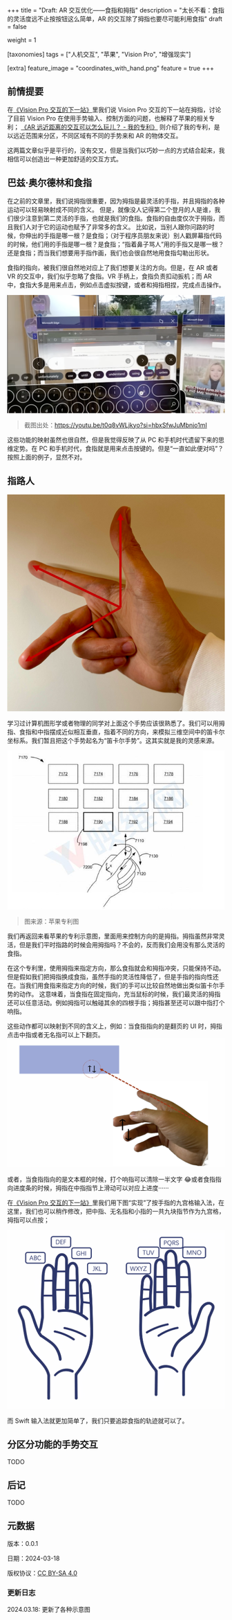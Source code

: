 +++
title = "Draft: AR 交互优化——食指和拇指"
description = "太长不看：食指的灵活度远不止按按钮这么简单，AR 的交互除了拇指也要尽可能利用食指"
draft = false

weight = 1

[taxonomies]
tags = ["人机交互", "苹果", "Vision Pro", "增强现实"]

[extra]
feature_image = "coordinates_with_hand.png"
feature = true
+++

## 前情提要

在[《Vision Pro 交互的下一站》](@/blog/AVP-Next-CHI/index.md)里我们说 Vision Pro 交互的下一站在拇指，讨论了目前 Vision Pro 在使用手势输入、控制方面的问题，也解释了苹果的相关专利；
[《AR 远近距离的交互可以怎么玩儿？ - 我的专利》](@/blog/AR-CHI-Patent/index.md) 则介绍了我的专利，是以远近范围来分区，不同区域有不同的手势来和 AR 的物体交互。

这两篇文章似乎是平行的，没有交叉，但是当我们以巧妙一点的方式结合起来，我相信可以创造出一种更加舒适的交互方式。

## 巴兹·奥尔德林和食指

在之前的文章里，我们说拇指很重要，因为拇指是最灵活的手指，并且拇指的各种运动可以轻易映射成不同的含义。
但是，就像没人记得第二个登月的人是谁，我们很少注意到第二灵活的手指，也就是我们的食指。食指的自由度仅次于拇指，而且我们人对于它的运动也赋予了非常多的含义。
比如说，当别人跟你问路的时候，你伸出的手指是哪一根？是食指；（对于程序员朋友来说）别人戳屏幕指代码的时候，他们用的手指是哪一根？是食指；“指着鼻子骂人”用的手指又是哪一根？还是食指；而当我们想要用手指作画，我们也会很自然地用食指勾勒出形状。

食指的指向，被我们很自然地对应上了我们想要关注的方向。但是，在 AR 或者 VR 的交互中，我们似乎忽略了食指。VR 手柄上，食指负责扣动扳机；而 AR 中，食指大多是用来点击，例如点击虚拟按键，或者和拇指相捏，完成点击操作。

![hololens2_keyboard](./hololens2_keyboard.png)

> 截图出处：https://youtu.be/t0q8vWLjkyo?si=hbxSfwJuMbnjo1mI

这些功能的映射虽然也很自然，但是我觉得反映了从 PC 和手机时代遗留下来的思维定势。在 PC 和手机时代，食指就是用来点击按键的。但是“一直如此便对吗”？按照上面的例子，显然不对。

## 指路人

![coordinates_with_hand](./coordinates_with_hand.png)

学习过计算机图形学或者物理的同学对上面这个手势应该很熟悉了。我们可以用拇指、食指和中指摆成近似相互垂直，指着不同的方向，来模拟三维空间中的笛卡尔坐标系。我们暂且把这个手势起名为“笛卡尔手势”。这其实就是我的灵感来源。

![apple-patent2](./apple_patent2.png)

> 图来源：苹果专利图

我们再返回来看苹果的专利示意图，里面用来控制方向的是拇指。拇指虽然非常灵活，但是我们平时指路的时候会用拇指吗？不会的，反而我们会用没有那么灵活的食指。

在这个专利里，使用拇指来指定方向，那么食指就会和拇指冲突，只能保持不动。但是假如我们把拇指换成食指，虽然手指的灵活性降低了，但是手指的指向性还在。当我们用食指来指定方向的时候，我们的手可以比较自然地做出类似笛卡尔手势的动作。
这意味着，当食指在固定指向，充当鼠标的时候，我们最灵活的拇指还可以任意活动。例如拇指可以触碰其余的四根手指；拇指甚至还可以跟中指打个响指。

这些动作都可以映射到不同的含义上，例如：当食指指向的是翻页的 UI 时，拇指点击中指或者无名指可以上下翻页。
![point_and_click](./point_and_click.png)

或者，当食指指向的是文本框的时候，打个响指可以清除一半文字 😂或者食指指向进度条的时候，拇指在中指指节上滑动可以对应上进度······

在[《Vision Pro 交互的下一站》](@/blog/AVP-Next-CHI/index.md)里我们用下图“实现”了按手指的九宫格输入法，在这里，我们也可以稍作修改，把中指、无名指和小指的一共九块指节作为九宫格，拇指可以点按；

![palms](./palms.png)

而 Swift 输入法就更加简单了，我们只要追踪食指的轨迹就可以了。

## 分区分功能的手势交互

TODO

## 后记

TODO

## 元数据

版本：0.0.1

日期：2024-03-18

版权协议：[CC BY-SA 4.0](https://creativecommons.org/licenses/by-sa/4.0/)

### 更新日志

2024.03.18: 更新了各种示意图
